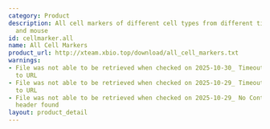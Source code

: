 ```yaml
---
category: Product
description: All cell markers of different cell types from different tissues in human
  and mouse
id: cellmarker.all
name: All Cell Markers
product_url: http://xteam.xbio.top/download/all_cell_markers.txt
warnings:
- File was not able to be retrieved when checked on 2025-10-30_ Timeout connecting
  to URL
- File was not able to be retrieved when checked on 2025-10-29_ Timeout connecting
  to URL
- File was not able to be retrieved when checked on 2025-10-29_ No Content-Length
  header found
layout: product_detail
---
```

